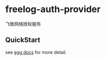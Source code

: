 # freelog-auth-provider

飞致网络授权服务

## QuickStart

<!-- add docs here for user -->

see [egg docs][egg] for more detail.


[egg]: https://eggjs.org